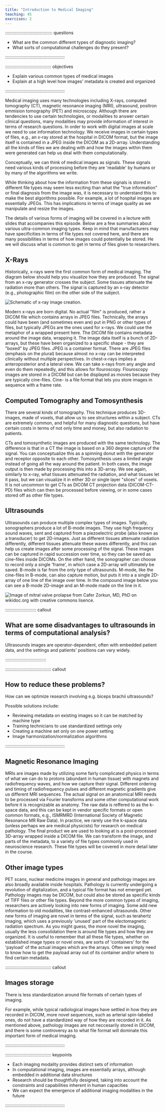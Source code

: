 ```yaml
---
title: "Introduction to Medical Imaging"
teaching: 45
exercises: 2
---
```


:::::::::::::::::::::::::::::::::::::: questions 

- What are the common different types of diagnostic imaging?
- What sorts of computational challenges do they present?

::::::::::::::::::::::::::::::::::::::::::::::::

::::::::::::::::::::::::::::::::::::: objectives

- Explain various common types of medical images
- Explain at a high level how images' metadata is created and organized

::::::::::::::::::::::::::::::::::::::::::::::::

Medical imaging uses many technologies including X-rays, computed tomography (CT), magnetic resonance imaging (MRI), ultrasound, positron emmision tomography (PET) and microscopy. Although there are tendencies to use certain technologies, or modalities to answer certain clinical questions, many modalities may provide information of interest in terms of research questions. In order to work with digital images at scale we need to use information technology. We receive images in certain types of files, e.g., an x-ray stored at the hospital in DICOM format, but the image itself is contained in a JPEG inside the DICOM as a 2D-array. Understanding all the kinds of files we are dealing with and how the images within them were generated can help us deal with them computationally.

Conceptually, we can think of medical images as signals. These signals need various kinds of processing
before they are 'readable' by humans or by many of the algorithms we write. 

While thinking about how the information from these signals is stored in different file types may seem less exciting than what the "true information" or final diagnosis from the image was, it is necessary to understand this to make the best algorithms possible. For example, a lot of hospital images are essentially JPEGs. This has implications in terms of image quality as we manipulate and resize the images. 

The details of various forms of imaging will be covered in a lecture with slides that accompanies this episode. Below are a few summaries about various ultra-common imaging types. Keep in mind that manufacturers may have specificities in terms of file types not covered here, and there are many possibilities in terms of how images could potentially be stored. He we will discuss what is common to get in terms of files given to researchers.

## X-Rays

Historically, x-rays were the first common form of medical imaging. The diagram below should help you visualize how they are produced. The signal from an x-ray generator crosses the subject. Some tissues attenuate the radiation more than others. The signal is captured by an x-ray detector (e.g., photographic film) on the other side of the subject.

![Schematic of x-ray image creation.](fig/x_ray_dia.png)

Modern x-rays are born digital. No actual "film" is produced, rather a DICOM file which contains arrays in JPEG files. Technically, the arrays could have been (and sometimes even are) put in PNG or other types of files, but typically JPEGs are the ones used for x-rays. We could use the metaphor of a wrapped present here. The DICOM file contains metadata around the image data, wrapping it. The image data itself is a bunch of 2D-arrays, but these have been organized to a specific shape - they are "boxed" by JPEG files. JPEG is a container format. There are JPEG files (emphasis on the plural) because almost no x-ray can be interpreted clinically without multiple perspectives. In chest-x-rays implies a anteroposterior and a lateral view. We can take x-rays from any angle and even do them repeatedly, and this allows for flouroscopy. Flouroscopy images are stored in a DICOM but can be displayed as movies because they are typically cine-files. Cine- is a file format that lets you store images in sequence with a frame rate.

## Computed Tomography and Tomosynthesis

There are several kinds of tomography. This technique produces 3D-images, made of voxels, that allow us to see structures within a subject. CTs are extremely common, and helpful for many diagnostic questions, but have certain costs in terms of not only time and money, but also radiation to patients.

CTs and tomosynthetic images are produced with the same technology. The difference is that in a CT the image is based on a 360 degree capture of the signal. You can conceptualize this as a spinning donut with the generator and receptor opposite to each other. Tomosynthesis uses a limited angle instead of going all the way around the patient. In both cases, the image output is then made by processing this into a 3D-array. We see again, similarly to x-ray, what tissues attenuated the radiation, and what tissues let it pass, but we can visualize it in either 3D or single layer "slices" of voxels. It is not uncommon to get CTs as DICOM CT projection data (DICOM-CT-PD) files which can then be processed before viewing, or in some cases stored off as other file types.

## Ultrasounds

Ultrasounds can produce multiple complex types of images. Typically, sonographers produce a lot of B-mode images. They use high frequency sound waves, sent and captured from a piezoelectric probe (also known as a transducer) to get 2D-images. Just as different tissues attenuate radiation differently, different tissues attenuate these waves differently, and this can help us create images after some processing of the signal. These images can be captured in rapid succession over time, so they can be saved as cine-files inside DICOMs. On the other hand, the sonographer can choose to record only a single 'frame', in which case a 2D-array will ultimately be saved. B-mode is far from the only type of ultrasounds. M-mode, like the cine-files in B-mode, can also capture motion, but puts it into a a single 2D-array of one line of the image over time. In the compound image below you can see a B-mode 2D-image and an M-mode made on the line in it.    

![Image of mitral valve prolapse from Cafer Zorkun, MD, PhD on wikidoc.org with creative commons lisence.](fig/Mitral_Valve_M_Mode.jpg)

::::::::::::::::::::::::: callout

## What are some disadvantages to ultrasounds in terms of computational analysis?

Ultrasounds images are operator-dependent, often with embedded patient data, and the settings and patients' positions can vary widely.

:::::::::::::::::::::::::::::::::

::::::::::::::::::::::::::::::::::::: callout 

## How to reduce these problems?

How can we optimize research involving e.g. biceps brachii ultrasounds?
 
Possible solutions include:

- Reviewing metadata on existing images so it can be matched by machine type
- Training technicians to use standardized settings only
- Creating a machine set only on one power setting
- Image harmonization/normalization algorithms

::::::::::::::::::::::::::::::::::::::::::::::::

## Magnetic Resonance Imaging

MRIs are images made by utilizing some fairly complicated physics in terms of what we can do to protons (abundant in human tissue) with magnets and radiofrequency waves, and how we capture their signal. Different ordering and timing of radiofrequency pulses and different magnetic gradients give us different MRI sequences. The actual signal on an anatomical MRI needs to be processed via Fourier transforms and some other computational work before it is recognizable as anatomy. The raw data is reffered to as the k-space data, and this can be kept in vendor specific formats or open common formats, e.g., ISMRMRD (International Society of Magnetic Resonance MR Raw Data). In practice, we rarely use the k-space data (unless perhaps we are medical physicists) for research on medical pathology. The final product we are used to looking at is a post-processed 3D-array wrapped inside a DICOM file. We can transform the image, and parts of the metadata, to a variety of file types commonly used in neuroscience research. These file types will be covered in more detail later in the course.   

## Other image types

PET scans, nuclear medicine images in general and pathology images are also broadly available inside hospitals. Pathology is currently undergoing a revolution of digitalization, and a typical file format has not emerged yet. Pathology images may be DICOM, but could also be stored as specific kinds of TIFF files or other file types. Beyond the more common types of imaging, researchers are actively looking into new forms of imaging. Some add new information to old modalities, like contrast-enhanced ultrasounds. Other new forms of imaging are novel in terms of the signal, such as terahertz imaging, which uses a previously 'unused' part of the electomagnetic radiation spectrum. As you might guess, the more novel the imaging, usually the less consolidation there is around file types and how they are organized. It is useful to remember that all these file types, whether on established image types or novel ones, are sorts of 'containers' for the 'payload' of the actual images which are the arrays. Often we simply need to know how to get the payload array out of its container and/or where to find certain metadata.

::::::::::::::::::::::::::::::::::::: callout

## Images storage

There is less standardization around file formats of certain types of imaging.

For example, while typical radiological images have settled in how they are recorded in DICOM, more novel sequences, such as arterial spin-labeled ones, do not have a standardized way of how they are recorded in it. As mentioned above, pathology images are not neccesarily stored in DICOM, and there is some controversy as to what file format will dominate this important form of medical imaging. 

::::::::::::::::::::::::::::::::::::::::::::::::

::::::::::::::::::::::::::::::::::::: keypoints 

- Each imaging modality provides distinct sets of information
- In computational imaging, images are essentially arrays, although embedded in additional data structures
- Research should be thoughtfully designed, taking into account the constraints and capabilities inherent in human capacities
- We can expect the emergence of additional imaging modalities in the future

::::::::::::::::::::::::::::::::::::::::::::::::
